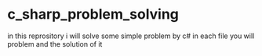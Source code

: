 # c_sharp_problem_solving
in this reprository i will solve some simple problem by c#
in each file you will problem and the solution of it
